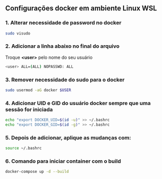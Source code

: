 ## Configurações docker em ambiente Linux WSL

### 1. Alterar necessidade de password no docker
``` bash
sudo visudo
```

### 2. Adicionar a linha abaixo no final do arquivo
Troque **&lt;user&gt;** pelo nome do seu usuário
``` bash
<user> ALL=(ALL) NOPASSWD: ALL
```

### 3. Remover necessidade do sudo para o docker
``` bash
sudo usermod -aG docker $USER
```

### 4. Adicionar UID e GID do usuário docker sempre que uma sessão for iniciada
``` bash
echo "export DOCKER_UID=$(id -u)" >> ~/.bashrc
echo "export DOCKER_GID=$(id -g)" >> ~/.bashrc
```

### 5. Depois de adicionar, aplique as mudanças com:
``` bash
source ~/.bashrc
```

### 6. Comando para iniciar container com o build
``` bash
docker-compose up -d --build
```
